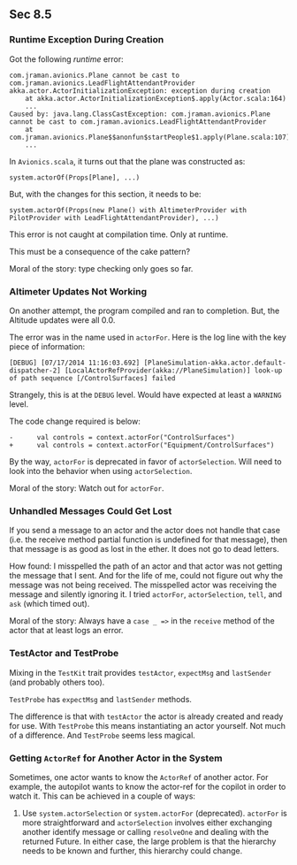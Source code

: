 
## Sec 8.5

### Runtime Exception During Creation
Got the following *runtime* error:
```
com.jraman.avionics.Plane cannot be cast to com.jraman.avionics.LeadFlightAttendantProvider
akka.actor.ActorInitializationException: exception during creation
	at akka.actor.ActorInitializationException$.apply(Actor.scala:164)
	...
Caused by: java.lang.ClassCastException: com.jraman.avionics.Plane cannot be cast to com.jraman.avionics.LeadFlightAttendantProvider
	at com.jraman.avionics.Plane$$anonfun$startPeople$1.apply(Plane.scala:107)
    ...
```

In `Avionics.scala`, it turns out that the plane was constructed as:
```
system.actorOf(Props[Plane], ...)
```

But, with the changes for this section, it needs to be:
```
system.actorOf(Props(new Plane() with AltimeterProvider with PilotProvider with LeadFlightAttendantProvider), ...)
```

This error is not caught at compilation time.  Only at runtime.

This must be a consequence of the cake pattern?

Moral of the story: type checking only goes so far.


### Altimeter Updates Not Working
On another attempt, the program compiled and ran to completion.  But, the Altitude updates were all 0.0.

The error was in the name used in `actorFor`.  Here is the log line with the key piece of information:
```
[DEBUG] [07/17/2014 11:16:03.692] [PlaneSimulation-akka.actor.default-dispatcher-2] [LocalActorRefProvider(akka://PlaneSimulation)] look-up of path sequence [/ControlSurfaces] failed
```

Strangely, this is at the `DEBUG` level.  Would have expected at least a `WARNING` level.

The code change required is below:
```
-      val controls = context.actorFor("ControlSurfaces")
+      val controls = context.actorFor("Equipment/ControlSurfaces")
```

By the way, `actorFor` is deprecated in favor of `actorSelection`.  Will need to look into the behavior when
using `actorSelection`.

Moral of the story: Watch out for `actorFor`.



### Unhandled Messages Could Get Lost
If you send a message to an actor and the actor does not handle that case (i.e. the receive method partial function is undefined for that message),
then that message is as good as lost in the ether.  It does not go to dead letters.

How found: I misspelled the path of an actor and that actor was not getting the message that I sent.  And for the life of me,
could not figure out why the message was not being received.  The misspelled actor was receiving the message and silently
ignoring it.  I tried `actorFor`, `actorSelection`, `tell`, and `ask` (which timed out).

Moral of the story: Always have a `case _ =>` in the `receive` method of the actor that at least logs an error.


### TestActor and TestProbe
Mixing in the `TestKit` trait provides `testActor`, `expectMsg` and `lastSender` (and probably others too).

`TestProbe` has `expectMsg` and `lastSender` methods.

The difference is that with `testActor` the actor is already created and ready for use.  With `TestProbe` this means instantiating an actor yourself.  Not much of a difference.  And `TestProbe` seems less magical.


### Getting `ActorRef` for Another Actor in the System
Sometimes, one actor wants to know the `ActorRef` of another actor.  For example, the
autopilot wants to know the actor-ref for the copilot in order to watch it.  This can be
achieved in a couple of ways:
  1. Use `system.actorSelection` or `system.actorFor` (deprecated).  `actorFor` is more
     straightforward and `actorSelection` involves either exchanging another identify
     message or calling `resolveOne` and dealing with the returned Future.
     In either case, the large problem is that the hierarchy needs to be known and
     further, this hierarchy could change.

